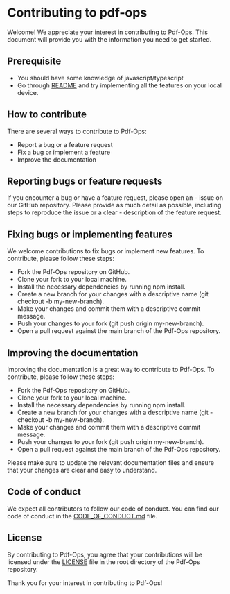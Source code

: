 # Contributing to pdf-ops

Welcome! We appreciate your interest in contributing to Pdf-Ops. This document will provide you with the information you need to get started.

## Prerequisite

- You should have some knowledge of javascript/typescript
- Go through [README](/README.md) and try implementing all the features on your local device.

## How to contribute

There are several ways to contribute to Pdf-Ops:

- Report a bug or a feature request
- Fix a bug or implement a feature
- Improve the documentation

## Reporting bugs or feature requests

If you encounter a bug or have a feature request, please open an - issue on our GitHub repository. Please provide as much detail as possible, including steps to reproduce the issue or a clear - description of the feature request.

## Fixing bugs or implementing features

We welcome contributions to fix bugs or implement new features. To contribute, please follow these steps:

- Fork the Pdf-Ops repository on GitHub.
- Clone your fork to your local machine.
- Install the necessary dependencies by running npm install.
- Create a new branch for your changes with a descriptive name (git checkout -b my-new-branch).
- Make your changes and commit them with a descriptive commit message.
- Push your changes to your fork (git push origin my-new-branch).
- Open a pull request against the main branch of the Pdf-Ops repository.

## Improving the documentation

Improving the documentation is a great way to contribute to Pdf-Ops. To contribute, please follow these steps:

- Fork the Pdf-Ops repository on GitHub.
- Clone your fork to your local machine.
- Install the necessary dependencies by running npm install.
- Create a new branch for your changes with a descriptive name (git - checkout -b my-new-branch).
- Make your changes and commit them with a descriptive commit message.
- Push your changes to your fork (git push origin my-new-branch).
- Open a pull request against the main branch of the Pdf-Ops repository.

Please make sure to update the relevant documentation files and ensure that your changes are clear and easy to understand.

## Code of conduct

We expect all contributors to follow our code of conduct. You can find our code of conduct in the [CODE_OF_CONDUCT.md](/CODE_OF_CONDUCT.md) file.

## License

By contributing to Pdf-Ops, you agree that your contributions will be licensed under the [LICENSE](/LICENSE) file in the root directory of the Pdf-Ops repository.

Thank you for your interest in contributing to Pdf-Ops!

